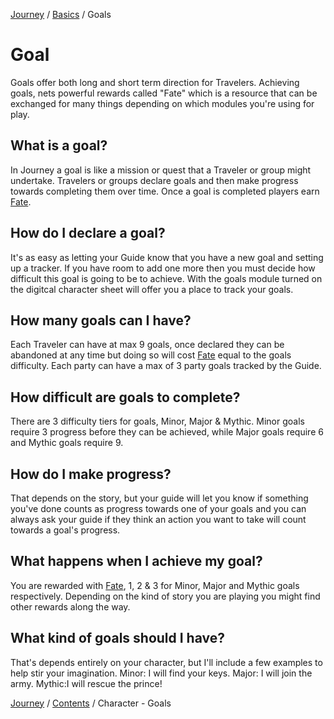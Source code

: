[Journey](/wiki.md) / [Basics](index.md) / Goals

# Goal
Goals offer both long and short term direction for Travelers. Achieving goals, nets powerful rewards called "Fate" which is a resource that can be exchanged for many things depending on which modules you're using for play.

## What is a goal?
In Journey a goal is like a mission or quest that a Traveler or group might undertake. Travelers or groups declare goals and then make progress towards completing them over time. Once a goal is completed players earn [Fate](/wiki/capabilities/fate.md).

## How do I declare a goal?
It's as easy as letting your Guide know that you have a new goal and setting up a tracker. If you have room to add one more then you must decide how difficult this goal is going to be to achieve. With the goals module turned on the digitcal character sheet will offer you a place to track your goals.

## How many goals can I have?
Each Traveler can have at max 9 goals, once declared they can be abandoned at any time but doing so will cost [Fate](/wiki/capabilities/fate.md) equal to the goals difficulty. Each party can have a max of 3 party goals tracked by the Guide.

## How difficult are goals to complete?
There are 3 difficulty tiers for goals, Minor, Major & Mythic. Minor goals require 3 progress before they can be achieved, while Major goals require 6 and Mythic goals require 9.

## How do I make progress?
That depends on the story, but your guide will let you know if something you've done counts as progress towards one of your goals and you can always ask your guide if they think an action you want to take will count towards a goal's progress.

## What happens when I achieve my goal?
You are rewarded with [Fate](/wiki/capabilities/fate.md), 1, 2 & 3 for Minor, Major and Mythic goals respectively. Depending on the kind of story you are playing you might find other rewards along the way.

## What kind of goals should I have?
That's depends entirely on your character, but I'll include a few examples to help stir your imagination.
Minor: I will find your keys.
Major: I will join the army.
Mythic:I will rescue the prince!

[Journey](/wiki.md) / [Contents](/wiki/index.md) / Character - Goals